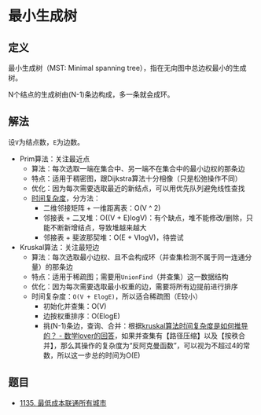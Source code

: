# 最小生成树

## 定义

最小生成树（MST: Minimal spanning tree），指在无向图中总边权最小的生成树。

N个结点的生成树由(N-1)条边构成，多一条就会成环。

## 解法

设`V`为结点数，`E`为边数。

- Prim算法：关注最近点
  - 算法：每次选取一端在集合中、另一端不在集合中的最小边权的那条边
  - 特点：适用于稠密图，跟Dijkstra算法十分相像（只是松弛操作不同）
  - 优化：因为每次需要选取最近的新结点，可以用优先队列避免线性查找
  - [时间复杂度](https://baike.baidu.com/item/Prim)，分方法：
    - 二维邻接矩阵 + 一维距离表：O(V ^ 2)
    - 邻接表 + 二叉堆：O((V + E)logV)：有个缺点，堆不能修改/删除，只能不断新增结点，导致堆越来越大
    - 邻接表 + 斐波那契堆：O(E + VlogV)，待尝试
- Kruskal算法：关注最短边
  - 算法：每次选取最小边权、且不会构成环（并查集检测不属于同一连通分量）的那条边
  - 特点：适用于稀疏图；需要用`UnionFind`（并查集）这一数据结构
  - 优化：因为每次需要选取最小权重的边，需要将所有边提前进行排序
  - 时间复杂度：`O(V + ElogE)`，所以适合稀疏图（E较小）
    - 初始化并查集：O(V)
    - 边按权重排序：O(ElogE)
    - 挑(N-1)条边，查询、合并：根据[kruskal算法时间复杂度是如何推导的？ - 数学lover的回答](https://www.zhihu.com/question/51899055/answer/128000248)，如果并查集有【路径压缩】以及【按秩合并】，那么其操作的复杂度为“反阿克曼函数”，可以视为不超过4的常数，所以这一步总的时间为O(E)

## 题目

- [1135. 最低成本联通所有城市](https://leetcode-cn.com/problems/connecting-cities-with-minimum-cost/)
